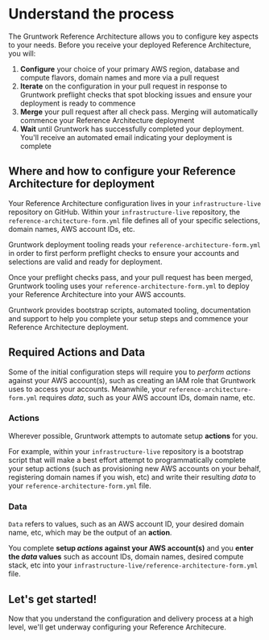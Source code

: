 # Understand the process 

The Gruntwork Reference Architecture allows you to configure key aspects to your needs. Before you receive your deployed Reference Architecture, you will: 
1. **Configure** your choice of your primary AWS region, database and compute flavors, domain names and more via a pull request
2. **Iterate** on the configuration in your pull request in response to Gruntwork preflight checks that spot blocking issues and ensure your deployment is ready to commence
3. **Merge** your pull request after all check pass. Merging will automatically commence your Reference Architecture deployment 
4. **Wait** until Gruntwork has successfully completed your deployment. You'll receive an automated email indicating your deployment is complete

## Where and how to configure your Reference Architecture for deployment

Your Reference Architecture configuration lives in your `infrastructure-live` repository on GitHub. Within your `infrastructure-live` repository, the `reference-architecture-form.yml` file defines all of your specific selections, domain names, AWS account IDs, etc.  

Gruntwork deployment tooling reads your `reference-architecture-form.yml` in order to first perform preflight checks to 
ensure your accounts and selections are valid and ready for deployment. 

Once your preflight checks pass, and your pull request has been merged, Gruntwork tooling uses your `reference-architecture-form.yml` to deploy your Reference Architecture into your AWS accounts. 

Gruntwork provides bootstrap scripts, automated tooling, documentation and support to help you complete your setup steps and commence your Reference Architecture deployment. 

## Required Actions and Data
Some of the initial configuration steps will require you to *perform actions* against your AWS account(s), such as creating an IAM role that Gruntwork uses to access your accounts. Meanwhile, your `reference-architecture-form.yml` requires *data*, such as your AWS account IDs, domain name, etc. 

### Actions 

Wherever possible, Gruntwork attempts to automate setup **actions** for you. 

For example, within your `infrastructure-live` repository is a bootstrap script that will make a best effort attempt to programmatically complete your setup actions (such as provisioning new AWS accounts on your behalf, registering domain names if you wish, etc) and write their resulting *data* to your `reference-architecture-form.yml` file.

### Data 
`Data` refers to values, such as an AWS account ID, your desired domain name, etc, which may be the output of an **action**. 

You complete **setup *actions* against your AWS account(s)** and you **enter the *data* values** such as account IDs, domain names, desired compute stack, etc into your `infrastructure-live/reference-architecture-form.yml` file.

## Let's get started!

Now that you understand the configuration and delivery process at a high level, we'll get underway configuring your Reference Architecure. 

